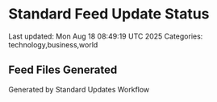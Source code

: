 # Standard Feed Update Status
Last updated: Mon Aug 18 08:49:19 UTC 2025
Categories: technology,business,world

## Feed Files Generated

Generated by Standard Updates Workflow
